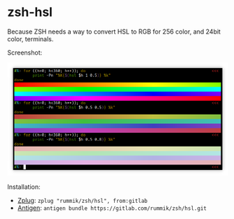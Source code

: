 zsh-hsl
=======
Because ZSH needs a way to convert HSL to RGB for 256 color, and 24bit color,
terminals.

Screenshot:

![](screenshot.png)

Installation:

- [Zplug](https://github.com/zplug/zplug): `zplug "rummik/zsh/hsl", from:gitlab`
- [Antigen](https://github.com/zsh-users/antigen): `antigen bundle https://gitlab.com/rummik/zsh/hsl.git`
